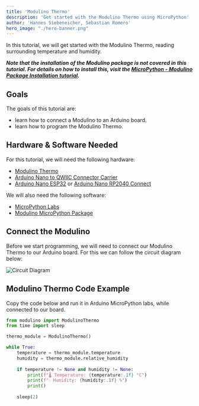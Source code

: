 ```yaml
---
title: 'Modulino Thermo'
description: 'Get started with the Modulino Thermo using MicroPython'
author: 'Hannes Siebeneicher, Sebastian Romero'
hero_image: "./hero-banner.png"
---
```


In this tutorial, we will get started with the Modulino Thermo, reading surrounding temperature and humidity.

***Note that the installation of the Modulino package is not covered in this tutorial. For details on how to install this, visit the [MicroPython - Modulino Package Installation tutorial](/micropython/modulinos/installation).***

## Goals

The goals of this tutorial are:

- learn how to connect a Modulino to an Arduino board.
- learn how to program the Modulino Thermo.

## Hardware & Software Needed

For this tutorial, we will need the following hardware:
- [Modulino Thermo](https://store.arduino.cc/products/plug-and-make-kit)
- [Arduino Nano to QWIIC Connector Carrier]()
- [Arduino Nano ESP32](https://store.arduino.cc/products/nano-esp32?queryID=undefined) or [Arduino Nano RP2040 Connect](https://store.arduino.cc/en-se/products/arduino-nano-rp2040-connect)

We will also need the following software:
- [MicroPython Labs](https://lab-micropython.arduino.cc/)
- [Modulino MicroPython Package](https://github.com/arduino/arduino-modulino-mpy)

## Connect the Modulino

Before we start programming, we will need to connect our Modulino Thermo to our Arduino board. For this we can follow the circuit diagram below:

![Circuit Diagram]()

## Modulino Thermo Code Example

Copy the code below and run it in Arduino MicroPython labs, while connected to our board.

```python
from modulino import ModulinoThermo
from time import sleep

thermo_module = ModulinoThermo()

while True:    
    temperature = thermo_module.temperature
    humidity = thermo_module.relative_humidity
    
    if temperature != None and humidity != None:
        print(f"🌡️ Temperature: {temperature:.1f} °C")
        print(f"💧 Humidity: {humidity:.1f} %")    
        print()
        
    sleep(2)
````
